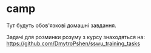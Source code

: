# camp

Тут будуть обов'язкові домашні завдання.

Задачі для розминки розуму з курсу знаходяться на:
https://github.com/DmytroPshen/sswu_training_tasks
